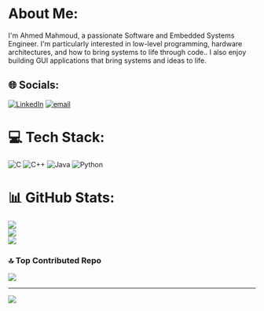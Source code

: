 # About Me:
I'm Ahmed Mahmoud, a passionate Software and Embedded Systems Engineer. I'm particularly interested in low-level programming, hardware architectures, and how to bring systems to life through code.. I also enjoy building GUI applications that bring systems and ideas to life.


## 🌐 Socials:
[![LinkedIn](https://img.shields.io/badge/LinkedIn-%230077B5.svg?logo=linkedin&logoColor=white)](https://linkedin.com/in/https://www.linkedin.com/in/ahmedmhmud/) [![email](https://img.shields.io/badge/Email-D14836?logo=gmail&logoColor=white)](mailto:ahmedmahmo431@gmail.com) 

# 💻 Tech Stack:
![C](https://img.shields.io/badge/c-%2300599C.svg?style=for-the-badge&logo=c&logoColor=white) ![C++](https://img.shields.io/badge/c++-%2300599C.svg?style=for-the-badge&logo=c%2B%2B&logoColor=white) ![Java](https://img.shields.io/badge/java-%23ED8B00.svg?style=for-the-badge&logo=openjdk&logoColor=white) ![Python](https://img.shields.io/badge/python-3670A0?style=for-the-badge&logo=python&logoColor=ffdd54)
# 📊 GitHub Stats:
![](https://github-readme-stats.vercel.app/api?username=Ahmedmhmud&theme=dark&hide_border=false&include_all_commits=false&count_private=false)<br/>
![](https://nirzak-streak-stats.vercel.app/?user=Ahmedmhmud&theme=dark&hide_border=false)<br/>
![](https://github-readme-stats.vercel.app/api/top-langs/?username=Ahmedmhmud&theme=dark&hide_border=false&include_all_commits=false&count_private=false&layout=compact)

### 🔝 Top Contributed Repo
![](https://github-contributor-stats.vercel.app/api?username=Ahmedmhmud&limit=5&theme=dark&combine_all_yearly_contributions=true)

---
[![](https://visitcount.itsvg.in/api?id=Ahmedmhmud&icon=0&color=0)](https://visitcount.itsvg.in)

<!-- Proudly created with GPRM ( https://gprm.itsvg.in ) -->
